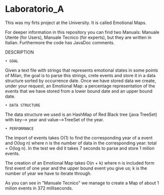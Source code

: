 ﻿# Laboratorio_A
This was my firts project at the University. It is called Emotional Maps.

For deeper information in this repository you can find two Manuals: Manuale Utente (for Users), Manuale Tecnico (for experts),
but they are written in Italian.
Furthermore the code has JavaDoc comments.

DESCRIPTION

    • GOAL
      
Given a text file with strings that represents emotional states in some points of Milan, the goal is to parse this strings, crete events and store it in a data structure sorted by occurrence date. Once we have stored data we create, under your request, an Emotional Map: a percentage representation of the events that we have stored from a lower bound date and an upper bound date. 

    • DATA STRUCTURE 
      
The data structure we used is an HashMap of Red Black tree (java TreeSet) with key--> year and value-->TreeSet of the year.

    • PERFORMANCE
      
The import of events takes O(1) to find the corresponding year of a event and O(log n) where n is the number of data in the corresponding year: total = O(log n).
In the test we did it takes 7 seconds to parse and store 1 milion events.
	
The creation of an Emotional Map takes O(n + k) where n is included form first event of one year and the upper bound event you give us; k is the number of year we have to iterate through.
	
As you can see in "Manuale Tecnico" we manage to create a Map of about 1 milion events in 372 milliseconds.
